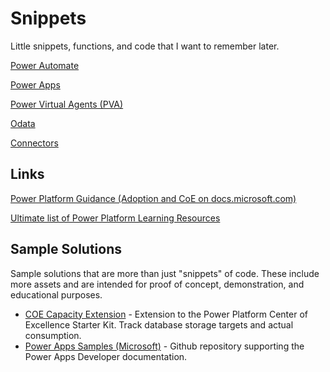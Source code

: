 # Snippets

Little snippets, functions, and code that I want to remember later.

[Power Automate](/power-automate.md)

[Power Apps](/power-apps.md)

[Power Virtual Agents (PVA)](/power-virtual-agents.md)

[Odata](/odata.md)

[Connectors](/connectors.md)

## Links

[Power Platform Guidance (Adoption and CoE on docs.microsoft.com)](https://docs.microsoft.com/en-us/power-platform/guidance/)

[Ultimate list of Power Platform Learning Resources](https://powerapps.microsoft.com/en-us/blog/microsoft-powerapps-learning-resources/)

## Sample Solutions

Sample solutions that are more than just "snippets" of code. These include more assets and are intended for proof of concept, demonstration, and educational purposes.

- [COE Capacity Extension](/sample-code/ppcoe-capacity-extension/readme.md) - Extension to the Power Platform Center of Excellence Starter Kit. Track database storage targets and actual consumption.
- [Power Apps Samples (Microsoft)](https://github.com/Microsoft/PowerApps-Samples#power-apps-samples) - Github repository supporting the Power Apps Developer documentation.
